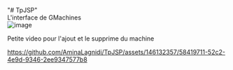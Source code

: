 "# TpJSP"   
L'interface de GMachines  
![image](https://github.com/AminaLagnidi/TpJSP/assets/146132357/4acb6f3a-d613-4a90-b58e-6bbbe8bce5ed)

Petite video pour l'ajout et le supprime du machine



https://github.com/AminaLagnidi/TpJSP/assets/146132357/58419711-52c2-4e9d-9346-2ee9347577b8

